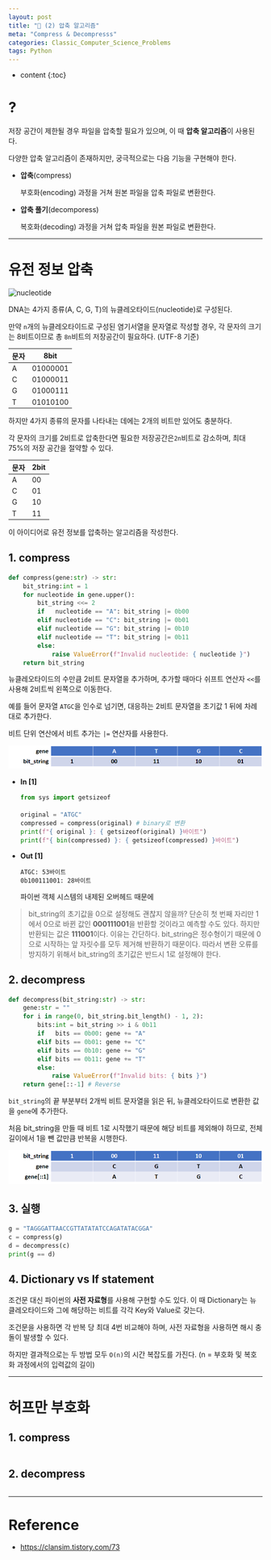 ```yaml
---
layout: post
title: "🎲 (2) 압축 알고리즘"
meta: "Compress & Decompresss"
categories: Classic_Computer_Science_Problems
tags: Python
---
```

* content
{:toc}

# ?

저장 공간이 제한될 경우 파일을 압축할 필요가 있으며, 이 때 **압축 알고리즘**이 사용된다.

다양한 압축 알고리즘이 존재하지만, 궁극적으로는 다음 기능을 구현해야 한다.

- **압축**(compress)

  부호화(encoding) 과정을 거쳐 원본 파일을 압축 파일로 변환한다.

- **압축 풀기**(decomporess)

  복호화(decoding) 과정을 거쳐 압축 파일을 원본 파일로 변환한다.

---

# **유전 정보 압축**

![nucleotide](https://cdn.pixabay.com/photo/2016/11/09/15/27/dna-1811955_960_720.jpg)

DNA는 4가지 종류(A, C, G, T)의 뉴클레오타이드(nucleotide)로 구성된다. 

만약 `n`개의 뉴클레오타이드로 구성된 염기서열을 문자열로 작성할 경우, 각 문자의 크기는 8비트이므로 총 `8n`비트의 저장공간이 필요하다. (UTF-8 기준)

| 문자 | 8bit     |
| ---- | -------- |
| A    | 01000001 |
| C    | 01000011 |
| G    | 01000111 |
| T    | 01010100 |

하지만 4가지 종류의 문자를 나타내는 데에는 2개의 비트만 있어도 충분하다. 

각 문자의 크기를 2비트로 압축한다면 필요한 저장공간은`2n`비트로 감소하며, 최대 75%의 저장 공간을 절약할 수 있다. 

| 문자 | 2bit |
| ---- | ---- |
| A    | 00   |
| C    | 01   |
| G    | 10   |
| T    | 11   |

이 아이디어로 유전 정보를 압축하는 알고리즘을 작성한다.

## 1. compress

```python
def compress(gene:str) -> str:
    bit_string:int = 1
    for nucleotide in gene.upper():
        bit_string <<= 2
        if   nucleotide == "A": bit_string |= 0b00
        elif nucleotide == "C": bit_string |= 0b01
        elif nucleotide == "G": bit_string |= 0b10
        elif nucleotide == "T": bit_string |= 0b11
        else: 
            raise ValueError(f"Invalid nucleotide: { nucleotide }")
    return bit_string
```

뉴클레오타이드의 수만큼 2비트 문자열을 추가하며, 추가할 때마다 쉬프트 연산자 `<<`를 사용해 2비트씩 왼쪽으로 이동한다.

예를 들어 문자열 `ATGC`을 인수로 넘기면, 대응하는 2비트 문자열을 초기값 1 뒤에 차례대로 추가한다. 

비트 단위 연산에서 비트 추가는 `|=` 연산자를 사용한다.

![](https://github.com/B31l/B31l.github.io/blob/master/img/n/01.png?raw=true)

- **In [1]**

  ```python
  from sys import getsizeof
  
  original = "ATGC"
  compressed = compress(original) # binary로 변환
  print(f"{ original }: { getsizeof(original) }바이트")
  print(f"{ bin(compressed) }: { getsizeof(compressed) }바이트")
  ```

- **Out [1]**

  ```
  ATGC: 53바이트
  0b100111001: 28바이트
  ```

  파이썬 객체 시스템의 내제된 오버헤드 때문에 

> bit_string의 초기값을 0으로 설정해도 괜찮지 않을까? 단순히 첫 번째 자리만 1에서 0으로 바뀐 값인 **000111001**을 반환할 것이라고 예측할 수도 있다. 하지만 반환되는 값은 **111001**이다. 이유는 간단하다. bit_string은 정수형이기 때문에 0으로 시작하는 앞 자릿수를 모두 제거해 반환하기 때문이다. 따라서 변환 오류를 방지하기 위해서 bit_string의 초기값은 반드시 1로 설정해야 한다. 

## 2. decompress

```python
def decompress(bit_string:str) -> str:
    gene:str = ""
    for i in range(0, bit_string.bit_length() - 1, 2):
        bits:int = bit_string >> i & 0b11
        if   bits == 0b00: gene += "A"
        elif bits == 0b01: gene += "C"
        elif bits == 0b10: gene += "G"
        elif bits == 0b11: gene += "T"
        else: 
            raise ValueError(f"Invalid bits: { bits }")
    return gene[::-1] # Reverse
```

`bit_string`의 끝 부분부터 2개씩 비트 문자열을 읽은 뒤, 뉴클레오타이드로 변환한 값을 `gene`에  추가한다. 

처음 bit_string을 만들 때 비트 1로 시작했기 때문에 해당 비트를 제외해야 하므로, 전체 길이에서 1을 뺀 값만큼 반복을 시행한다.

![](https://github.com/B31l/B31l.github.io/blob/master/img/n/02.png?raw=true)

## 3. 실행

```python
g = "TAGGGATTAACCGTTATATATCCAGATATACGGA"
c = compress(g)
d = decompress(c)
print(g == d)
```



## 4. Dictionary vs If statement

조건문 대신 파이썬의 **사전 자료형**를 사용해 구현할 수도 있다. 이 때 Dictionary는 뉴클레오타이드와 그에 해당하는 비트를  각각 Key와 Value로 갖는다. 

조건문을 사용하면 각 반복 당 최대 4번 비교해야 하며, 사전 자료형을 사용하면 해시 충돌이 발생할 수 있다. 

하지만 결과적으로는 두 방법 모두 `O(n)`의 시간 복잡도를 가진다. (n = 부호화 및 복호화 과정에서의 입력값의 길이)

---

# **허프만 부호화**



## 1. compress

```python

```



## 2. decompress

```python
```



---

# Reference

- <https://clansim.tistory.com/73>

